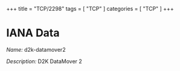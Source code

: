 +++
title = "TCP/2298"
tags = [ "TCP" ]
categories = [ "TCP" ]
+++

# IANA Data

_Name:_ d2k-datamover2

_Description:_ D2K DataMover 2

